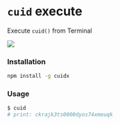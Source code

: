 # `cuid` execute

Execute `cuid()` from Terminal

<img src="https://raw.githubusercontent.com/seanghay/cuidx/main/sample.svg">

### Installation

```sh
npm install -g cuidx
```


### Usage

```sh
$ cuid
# print: ckrajk3ts0000dyos74xmeuqk
```
